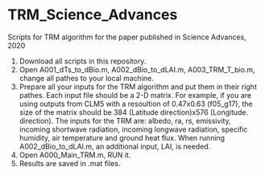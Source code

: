 # TRM_Science_Advances
Scripts for TRM algorithm for the paper published in Science Advances, 2020

1. Download all scripts in this repository.
2. Open A001_dTs_to_dBio.m, A002_dBio_to_dLAI.m, A003_TRM_T_bio.m, change all pathes to your local machine.
3. Prepare all your inputs for the TRM algorithm and put them in their right pathes. Each input file should be a 2-D matrix. For example, if you are using outputs from CLM5 with a resoultion of 0.47x0.63 (f05_g17), the size of the matrix should be 384 (Latitude direction)x576 (Longitude. direction). The inputs for the TRM are: albedo, ra, rs, emissivity, incoming shortwave radiation, incoming longwave radiation, specific humidity, air temperature and ground heat flux. When running A002_dBio_to_dLAI.m, an additional input, LAI, is needed.
4. Open A000_Main_TRM.m, RUN it.
5. Results are saved in .mat files.
